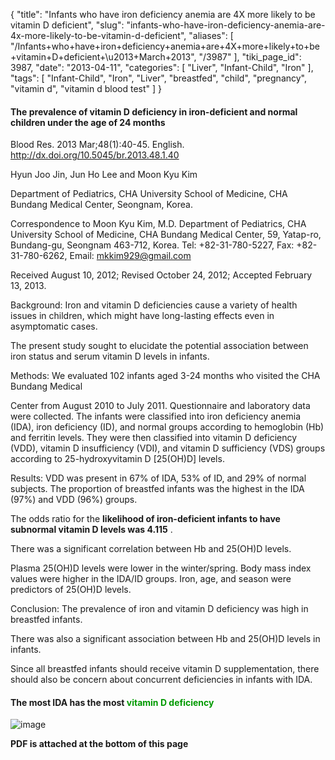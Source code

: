 {
    "title": "Infants who have iron deficiency anemia are 4X more likely to be vitamin D deficient",
    "slug": "infants-who-have-iron-deficiency-anemia-are-4x-more-likely-to-be-vitamin-d-deficient",
    "aliases": [
        "/Infants+who+have+iron+deficiency+anemia+are+4X+more+likely+to+be+vitamin+D+deficient+\u2013+March+2013",
        "/3987"
    ],
    "tiki_page_id": 3987,
    "date": "2013-04-11",
    "categories": [
        "Liver",
        "Infant-Child",
        "Iron"
    ],
    "tags": [
        "Infant-Child",
        "Iron",
        "Liver",
        "breastfed",
        "child",
        "pregnancy",
        "vitamin d",
        "vitamin d blood test"
    ]
}


#### The prevalence of vitamin D deficiency in iron-deficient and normal children under the age of 24 months

Blood Res. 2013 Mar;48(1):40-45. English. http://dx.doi.org/10.5045/br.2013.48.1.40

Hyun Joo Jin, Jun Ho Lee and Moon Kyu Kim

Department of Pediatrics, CHA University School of Medicine, CHA Bundang Medical Center, Seongnam, Korea.

Correspondence to Moon Kyu Kim, M.D. Department of Pediatrics, CHA University School of Medicine, CHA Bundang Medical Center, 59, Yatap-ro, Bundang-gu, Seongnam 463-712, Korea. Tel: +82-31-780-5227, Fax: +82-31-780-6262, Email: mkkim929@gmail.com

Received August 10, 2012; Revised October 24, 2012; Accepted February 13, 2013.

Background: Iron and vitamin D deficiencies cause a variety of health issues in children, which might have long-lasting effects even in asymptomatic cases. 

The present study sought to elucidate the potential association between iron status and serum vitamin D levels in infants.

Methods: We evaluated 102 infants aged 3-24 months who visited the CHA Bundang Medical 

Center from August 2010 to July 2011. Questionnaire and laboratory data were collected. The infants were classified into iron deficiency anemia (IDA), iron deficiency (ID), and normal groups according to hemoglobin (Hb) and ferritin levels. They were then classified into vitamin D deficiency (VDD), vitamin D insufficiency (VDI), and vitamin D sufficiency (VDS) groups according to 25-hydroxyvitamin D <span>[25(OH)D]</span> levels.

Results: VDD was present in 67% of IDA, 53% of ID, and 29% of normal subjects. The proportion of breastfed infants was the highest in the IDA (97%) and VDD (96%) groups. 

The odds ratio for the  **likelihood of iron-deficient infants to have subnormal vitamin D levels was 4.115** . 

There was a significant correlation between Hb and 25(OH)D levels. 

Plasma 25(OH)D levels were lower in the winter/spring. Body mass index values were higher in the IDA/ID groups. Iron, age, and season were predictors of 25(OH)D levels.

Conclusion: The prevalence of iron and vitamin D deficiency was high in breastfed infants. 

There was also a significant association between Hb and 25(OH)D levels in infants. 

Since all breastfed infants should receive vitamin D supplementation, there should also be concern about concurrent deficiencies in infants with IDA.

#### The most IDA has the most  **<span style="color:#090;">vitamin D deficiency</span>** 

<img src="https://d378j1rmrlek7x.cloudfront.net/attachments/jpeg/ida-has-the-most-vitamin-d-deficiency.jpg" alt="image">

 **PDF is attached at the bottom of this page**
